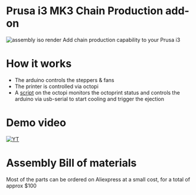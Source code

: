 # Prusa i3 MK3 Chain Production add-on
![assembly iso render](img/assembly-iso-render.png "[assembly iso render")
Add chain production capability to your Prusa i3

# How it works
- The arduino controls the steppers & fans
- The printer is controlled via octopi
- A [script](octoprint-plugin/main.py) on the octopi monitors the octoprint status and controls the arduino via usb-serial to start cooling and trigger the ejection

# Demo video
[![YT](https://img.youtube.com/vi/xZeJeUdq0wY/0.jpg)](https://www.youtube.com/watch?v=xZeJeUdq0wY)

# Assembly Bill of materials
Most of the parts can be ordered on Aliexpress at a small cost, for a total of approx $100

